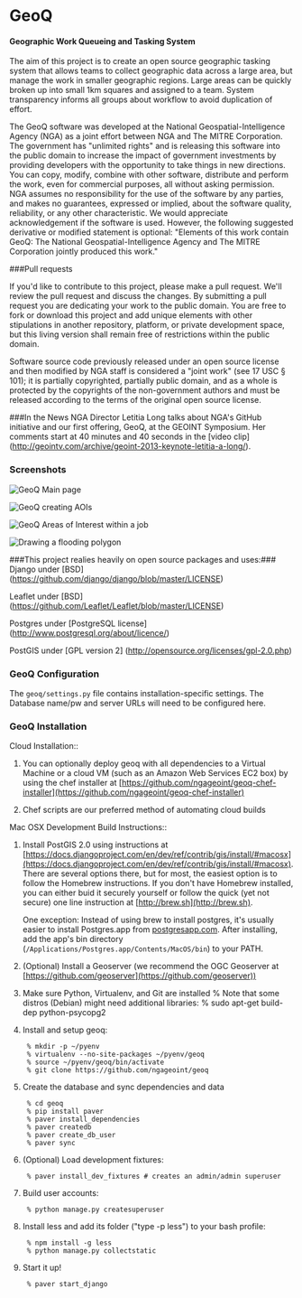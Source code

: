 # GeoQ

#### Geographic Work Queueing and Tasking System ####

The aim of this project is to create an open source geographic tasking system that allows teams to collect geographic data across a large area, but manage the work in smaller geographic regions. Large areas can be quickly broken up into small 1km squares and assigned to a team. System transparency informs all groups about workflow to avoid duplication of effort.  

The GeoQ software was developed at the National Geospatial-Intelligence Agency (NGA) as a joint effort between NGA and The MITRE Corporation. The government has "unlimited rights" and is releasing this software into the public domain to increase the impact of government investments by providing developers with the opportunity to take things in new directions. You can copy, modify, combine with other software, distribute and perform the work, even for commercial purposes, all without asking permission. NGA assumes no responsibility for the use of the software by any parties, and makes no guarantees, expressed or implied, about the software quality, reliability, or any other characteristic.   We would appreciate acknowledgement if the software is used. However, the following suggested derivative or modified statement is optional:  "Elements of this work contain GeoQ: The National Geospatial-Intelligence Agency and The MITRE Corporation jointly produced this work."  

###Pull requests

If you'd like to contribute to this project, please make a pull request. We'll review the pull request and discuss the changes. By submitting a pull request you are dedicating your work to the public domain. You are free to fork or download this project and add unique elements with other stipulations in another repository, platform, or private development space, but this living version shall remain free of restrictions within the public domain.

Software source code previously released under an open source license and then modified by NGA staff is considered a "joint work" (see 17 USC § 101); it is partially copyrighted, partially public domain, and as a whole is protected by the copyrights of the non-government authors and must be released according to the terms of the original open source license.

###In the News
NGA Director Letitia Long talks about NGA's GitHub initiative and our first offering, GeoQ, at the GEOINT Symposium.  Her comments start at 40 minutes and 40 seconds in the [video clip] (http://geointv.com/archive/geoint-2013-keynote-letitia-a-long/).  

### Screenshots
![GeoQ Main page](https://cloud.githubusercontent.com/assets/147580/2639311/bf4dc520-bec3-11e3-9382-735249740fbc.png)

![GeoQ creating AOIs](https://cloud.githubusercontent.com/assets/147580/2639313/bf51efce-bec3-11e3-9ae0-3bbfb56c8ad1.png)

![GeoQ Areas of Interest within a job](https://cloud.githubusercontent.com/assets/147580/2639312/bf519362-bec3-11e3-8906-134b29f7ddc9.png)

![Drawing a flooding polygon](https://cloud.githubusercontent.com/assets/147580/2639314/bf533bcc-bec3-11e3-8a90-2dcc1cd10956.png)


###This project realies heavily on open source packages and uses:###
Django under [BSD] (https://github.com/django/django/blob/master/LICENSE)

Leaflet under [BSD] (https://github.com/Leaflet/Leaflet/blob/master/LICENSE)

Postgres under [PostgreSQL license] (http://www.postgresql.org/about/licence/)

PostGIS under [GPL version 2] (http://opensource.org/licenses/gpl-2.0.php)


### GeoQ Configuration ###

The ``geoq/settings.py`` file contains installation-specific settings. The Database name/pw and server URLs will need to be configured here.


### GeoQ Installation ###

Cloud Installation::

1. You can optionally deploy geoq with all dependencies to a Virtual Machine or a cloud VM (such as an Amazon Web Services EC2 box) by using the chef installer at [https://github.com/ngageoint/geoq-chef-installer](https://github.com/ngageoint/geoq-chef-installer)

2. Chef scripts are our preferred method of automating cloud builds

Mac OSX Development Build Instructions::

1. Install PostGIS 2.0 using instructions at [https://docs.djangoproject.com/en/dev/ref/contrib/gis/install/#macosx](https://docs.djangoproject.com/en/dev/ref/contrib/gis/install/#macosx). There are several options there, but for most, the easiest option is to follow the Homebrew instructions. If you don't have Homebrew installed, you can either buid it securely yourself or follow the quick (yet not secure) one line instruction at [http://brew.sh](http://brew.sh).

	One exception: Instead of using brew to install postgres, it's usually easier to install Postgres.app from [postgresapp.com](http://postgresapp.com). After installing, add the app's bin directory (``/Applications/Postgres.app/Contents/MacOS/bin``) to your PATH.

2. (Optional) Install a Geoserver (we recommend the OGC Geoserver at [https://github.com/geoserver](https://github.com/geoserver))

3. Make sure Python, Virtualenv, and Git are installed
        % Note that some distros (Debian) might need additional libraries:
        % sudo apt-get build-dep python-psycopg2

4. Install and setup geoq:

        % mkdir -p ~/pyenv
        % virtualenv --no-site-packages ~/pyenv/geoq
        % source ~/pyenv/geoq/bin/activate
        % git clone https://github.com/ngageoint/geoq

5. Create the database and sync dependencies and data

        % cd geoq
        % pip install paver
        % paver install_dependencies
        % paver createdb
        % paver create_db_user
        % paver sync

6. (Optional) Load development fixtures:

        % paver install_dev_fixtures # creates an admin/admin superuser

7. Build user accounts:

        % python manage.py createsuperuser

8. Install less and add its folder ("type -p less") to your bash profile:

        % npm install -g less
	    % python manage.py collectstatic

9. Start it up!

        % paver start_django
        
